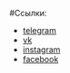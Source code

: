 #Ссылки:
- [telegram](https://t.me/mzkhrv/)
- [vk](https://vk.com/bearthebell/)
- [instagram](https://www.instagram.com/bearthebell/)
- [facebook](https://www.facebook.com/isleofrussia/)